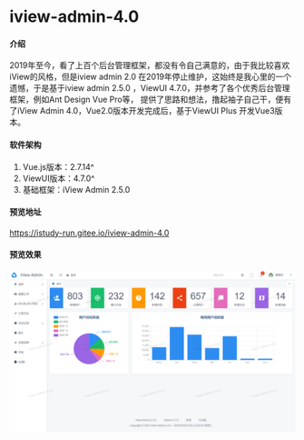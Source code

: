 # iview-admin-4.0

#### 介绍
2019年至今，看了上百个后台管理框架，都没有令自己满意的，由于我比较喜欢iView的风格，但是iview admin 2.0 在2019年停止维护，这始终是我心里的一个遗憾，于是基于iview admin 2.5.0 ，ViewUI 4.7.0，并参考了各个优秀后台管理框架，例如Ant Design Vue Pro等， 提供了思路和想法，撸起袖子自己干，便有了iView Admin 4.0，Vue2.0版本开发完成后，基于ViewUI Plus 开发Vue3版本。

#### 软件架构

1.  Vue.js版本：2.7.14^
2.  ViewUI版本：4.7.0^
3.  基础框架：iView Admin 2.5.0 

#### 预览地址
 https://istudy-run.gitee.io/iview-admin-4.0


#### 预览效果
![输入图片说明](preview.png)